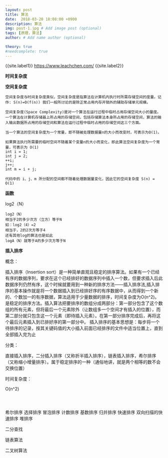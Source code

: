 ```yaml
---
layout: post
title: 算法
date:  2018-03-20 18:08:00 +0900
description: 算法
img: post-1.jpg # Add image post (optional)
tags: [原理，算法]
author: # Add name author (optional)

theory: true
#needcomplete: true
---
```


{{site.label1}} <a href="https://www.leachchen.com/" target="\_blank">https://www.leachchen.com/</a> {{site.label2}}


**时间复杂度**





**空间复杂度**

```
空间复杂度与时间复杂度类似，空间复杂度是指算法在计算机内执行时所需存储空间的度量。记作: S(n)=O(f(n)) 我们一般所讨论的是除正常占用内存开销外的辅助存储单元规模。

空间复杂度(Space Complexity)是对一个算法在运行过程中临时占用存储空间大小的量度。一个算法在计算机存储器上所占用的存储空间，包括存储算法本身所占用的存储空间，算法的输入输出数据所占用的存储空间和算法在运行过程中临时占用的存储空间这三个方面。

当一个算法的空间复杂度为一个常量，即不随被处理数据量n的大小而改变时，可表示为O(1)。

如果算法执行所需要的临时空间不随着某个变量n的大小而变化，即此算法空间复杂度为一个常量，可表示为 O(1)
int i = 1;
int j = 2;
++i;
j++;
int m = i + j;

代码中的 i、j、m 所分配的空间都不随着处理数据量变化，因此它的空间复杂度 S(n) = O(1)
```


**函数**

log2（N）

```
log2（N）
相当于2的多少次方（立方）等于N
如：log2（4）=2
相当于，2的2次方等于4
还有其他log的算法也是如此
logA（N）就等于A的多少次方等于N
```













**插入排序**

概念：

插入排序（Insertion sort）是一种简单直观且稳定的排序算法。如果有一个已经有序的数据序列，要求在这个已经排好的数据序列中插入一个数，但要求插入后此数据序列仍然有序，这个时候就要用到一种新的排序方法——插入排序法,插入排序的基本操作就是将一个数据插入到已经排好序的有序数据中，从而得到一个新的、个数加一的有序数据，算法适用于少量数据的排序，时间复杂度为O(n^2)。是稳定的排序方法。插入算法把要排序的数组分成两部分：第一部分包含了这个数组的所有元素，但将最后一个元素除外（让数组多一个空间才有插入的位置），而第二部分就只包含这一个元素（即待插入元素）。在第一部分排序完成后，再将这个最后元素插入到已排好序的第一部分中。
插入排序的基本思想是：每步将一个待排序的记录，按其关键码值的大小插入前面已经排序的文件中适当位置上，直到全部插入完为止

分类：

直接插入排序，二分插入排序（又称折半插入排序），链表插入排序，希尔排序（又称缩小增量排序）。属于稳定排序的一种（通俗地讲，就是两个相等的数不会交换位置）

时间复杂度：

O(n^2)


```



```


希尔排序
选择排序
冒泡排序
计数排序
基数排序
归并排序
快速排序
双向扫描的快速排序
堆排序

二分查找

链表算法

二叉树算法
